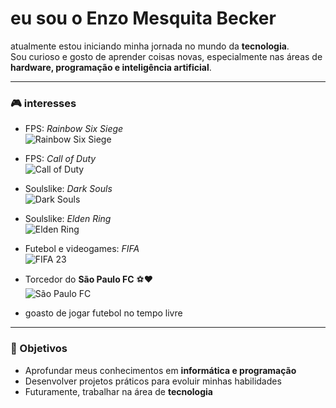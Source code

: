 # eu sou o Enzo Mesquita Becker  

atualmente estou iniciando minha jornada no mundo da **tecnologia**.  
Sou curioso e gosto de aprender coisas novas, especialmente nas áreas de **hardware, programação e inteligência artificial**.  

---

### 🎮 interesses  

- FPS: *Rainbow Six Siege*  
  ![Rainbow Six Siege](https://upload.wikimedia.org/wikipedia/en/2/2c/Rainbow_Six_Siege.jpg)  

- FPS: *Call of Duty*  
  ![Call of Duty](https://upload.wikimedia.org/wikipedia/en/6/65/Call_of_Duty_MWII_cover_art.jpg)  

- Soulslike: *Dark Souls*  
  ![Dark Souls](https://upload.wikimedia.org/wikipedia/en/8/8d/Dark_Souls_Cover_Art.jpg)  

- Soulslike: *Elden Ring*  
  ![Elden Ring](https://upload.wikimedia.org/wikipedia/en/b/b9/Elden_Ring_Box_art.jpg)  

- Futebol e videogames: *FIFA*  
  ![FIFA 23](https://upload.wikimedia.org/wikipedia/en/f/f9/FIFA_23_Cover.jpg)  

- Torcedor do **São Paulo FC** ⚽❤️  
  ![São Paulo FC](https://upload.wikimedia.org/wikipedia/commons/1/10/S%C3%A3o_Paulo_Futebol_Clube.png)
- goasto de jogar  futebol no tempo livre   

---

### 🚀 Objetivos  
- Aprofundar meus conhecimentos em **informática e programação**  
- Desenvolver projetos práticos para evoluir minhas habilidades  
- Futuramente, trabalhar na área de **tecnologia**  

